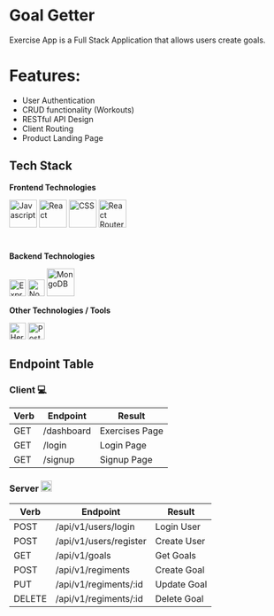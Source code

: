 # Goal Getter

Exercise App is a Full Stack Application that allows users create goals.

# Features:

- User Authentication
- CRUD functionality (Workouts)
- RESTful API Design
- Client Routing
- Product Landing Page

## Tech Stack

**Frontend Technologies**

<div style="display; flex; margin-bottom:40px;">
<link rel="stylesheet" href="https://cdn.jsdelivr.net/gh/devicons/devicon@latest/devicon.min.css">

<img title="Javascript" height="50" src="https://res.cloudinary.com/dkevcmz3i/image/upload/v1620506336/Personal/Github%20front%20readme/javascript-original_ks2qvl.svg">

<img title="React" height="50" src="https://res.cloudinary.com/dkevcmz3i/image/upload/v1620506338/Personal/Github%20front%20readme/react-original_vzqgdf.svg">

<img title="CSS" height="50" src="https://upload.wikimedia.org/wikipedia/commons/9/96/Sass_Logo_Color.svg">

<img title="React Router" height="50" src="https://miro.medium.com/max/1400/1*sX8rBJBol5dBp5WIJQrYyw.png">
</div>
</div>

**Backend Technologies**

<div style="display; flex margin-bottom:40px;">

<img title="ExpressJS" height="30" src="https://res.cloudinary.com/dkevcmz3i/image/upload/b_rgb:ffffff/v1620506334/Personal/Github%20front%20readme/expressjs_dblcrv.png">

<img title="NodeJS" height="30" src="https://res.cloudinary.com/dkevcmz3i/image/upload/v1620506337/Personal/Github%20front%20readme/node_wgb8i4.png">

<img title="MongoDB" height="50" src="https://webimages.mongodb.com/_com_assets/cms/kuyjf3vea2hg34taa-horizontal_default_slate_blue.svg?auto=format%252Ccompress">
</div>

**Other Technologies / Tools**

<div style="display; flex margin-bottom:40px;">

<img title="Heroku" height="30" src="https://upload.wikimedia.org/wikipedia/commons/thumb/e/ec/Heroku_logo.svg/2880px-Heroku_logo.svg.png">

<img title="Postman" height="30" src="https://upload.wikimedia.org/wikipedia/commons/c/c2/Postman_%28software%29.png">


## Endpoint Table

### Client 💻

| Verb | Endpoint              | Result                                 |
| ---- | --------------------- | -------------------------------------- |
| GET  | /dashboard  | Exercises Page                                   |
| GET  | /login                | Login Page                             |
| GET  | /signup               | Signup Page                            |

### Server <img height="20" src="https://pic.onlinewebfonts.com/svg/img_569193.png"></img>

| Verb   | Endpoint                    | Result                |
| ------ | --------------------------- | --------------------- |
| POST   | /api/v1/users/login         | Login User            |
| POST   | /api/v1/users/register      | Create User           |
| GET    | /api/v1/goals                |    Get Goals              |
| POST   | /api/v1/regiments           | Create Goal       |
| PUT    | /api/v1/regiments/:id       | Update Goal       |
| DELETE | /api/v1/regiments/:id       | Delete Goal       |
